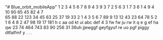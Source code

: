 "# Blue_orbit_mobileApp" 
1
2
3
4
5
6
7
8
9
4
3
9
3
7
2
5
6
3
1
7
3
6
1
4
9
4
10
90
65
45
82
4
7\
65
88
22
123
34
45
63
25
37
19
33
2
1
4
3
5
6
7
89
9
13
12
43
23
64
78
5
2
1
6
4
8
2
47
98
19
17
181
h
c
aa
od
kt
ui
abc
def
4
3
fw
fw
ju
rw
it
q
e
g
ef
ha
qw
23
74
464
743
83
90
256
31
36uh
jjewggf
geyfgyuf
re
uo
pgf
piggy
dtfatfmf
y
.
.
.
